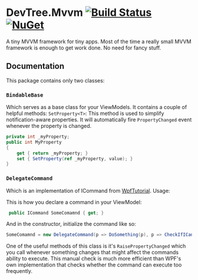 # DevTree.Mvvm [![Build Status](https://travis-ci.org/DevelopersTree/DevTree.Mvvm.svg?branch=master)](https://travis-ci.org/DevelopersTree/DevTree.Mvvm) [![NuGet](https://img.shields.io/nuget/v/DevTree.Mvvm.svg)](https://www.nuget.org/packages/DevTree.Mvvm/)
A tiny MVVM framework for tiny apps. Most of the time a really small MVVM framework is enough to get work done. No need for fancy stuff.

## Documentation
This package contains only two classes:

### `BindableBase`
Which serves as a base class for your ViewModels. It contains a couple of helpful methods: `SetProperty<T>`:
This method is used to simplify notification-aware properties. It will automatically fire `PropertyChanged` event whenever the property is changed.

```csharp
private int _myProperty;
public int MyProperty
{
    get { return _myProperty; }
    set { SetProperty(ref _myProperty, value); }
}
```

### `DelegateCommand`
Which is an implementation of ICommand from [WpfTutorial](http://www.wpftutorial.net/delegatecommand.html). Usage:

This is how you declare a command in your ViewModel:

```csharp
 public ICommand SomeComamnd { get; }
```

And in the constructor, initialize the command like so:

```csharp
SomeComamnd = new DelegateCommand(p => DoSomething(p), p => CheckIfICanDoSomething(p));
```

One of the useful methods of this class is it's `RaisePropertyChanged` which you call whenever something changes that might affect the commands ability to execute. This manual check is much more efficient than WPF's own implementation that checks whether the command can execute too frequently.
